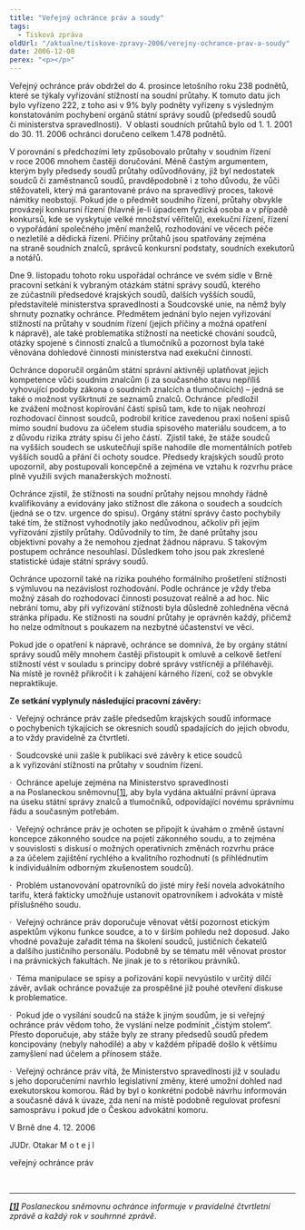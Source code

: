 ```yaml
---
title: "Veřejný ochránce práv a soudy"
tags:
  - Tisková zpráva
oldUrl: "/aktualne/tiskove-zpravy-2006/verejny-ochrance-prav-a-soudy"
date: 2006-12-08
perex: "<p></p>"
---
```


<!-- imported from the old website -->

<p>Veřejný ochránce práv obdržel do 4. prosince letošního roku 238 podnětů, které se týkaly vyřizování stížností na soudní průtahy. K tomuto datu jich bylo vyřízeno 222, z toho asi v 9% byly podněty vyřízeny s výsledným konstatováním pochybení orgánů státní správy soudů (předsedů soudů či ministerstva spravedlnosti).  V oblasti soudních průtahů bylo od 1. 1. 2001 do 30. 11. 2006 ochránci doručeno celkem 1.478 podnětů.<p></p></p><p>V porovnání s předchozími lety způsobovalo průtahy v soudním řízení v roce 2006 mnohem častěji doručování. Méně častým argumentem, kterým byly předsedy soudů průtahy odůvodňovány, již byl nedostatek soudců či zaměstnanců soudů, pravděpodobně i z toho důvodu, že vůči stěžovateli, který má garantované právo na spravedlivý proces, takové námitky neobstojí. Pokud jde o předmět soudního řízení, průtahy obvykle provázejí konkursní řízení (hlavně je-li úpadcem fyzická osoba a v případě konkursů, kde se vyskytuje velké množství věřitelů), exekuční řízení, řízení o vypořádání společného jmění manželů, rozhodování ve věcech péče o nezletilé a dědická řízení. Příčiny průtahů jsou spatřovány zejména na straně soudních znalců, správců konkursní podstaty, soudních exekutorů a notářů. <p></p></p><p>Dne 9. listopadu tohoto roku uspořádal ochránce ve svém sídle v Brně pracovní setkání k vybraným otázkám státní správy soudů, kterého ze zúčastnili předsedové krajských soudů, dalších vyšších soudů, představitelé ministerstva spravedlnosti a Soudcovské unie, na němž byly shrnuty poznatky ochránce. Předmětem jednání bylo nejen vyřizování stížností na průtahy v soudním řízení (jejich příčiny a možná opatření k nápravě), ale také problematika stížností na neetické chování soudců, otázky spojené s činností znalců a tlumočníků a pozornost byla také věnována dohledové činnosti ministerstva nad exekuční činností.<p></p></p><p>Ochránce doporučil orgánům státní správní aktivněji uplatňovat jejich kompetence vůči soudním znalcům (i za současného stavu nepříliš vyhovující podoby zákona o soudních znalcích a tlumočnících) – jedná se také o možnost vyškrtnutí ze seznamů znalců. Ochránce  předložil ke zvážení možnost kopírování částí spisů tam, kde to nijak neohrozí rozhodovací činnost soudců, podrobil kritice zavedenou praxi nošení spisů mimo soudní budovu za účelem studia spisového materiálu soudcem, a to z důvodu rizika ztráty spisu či jeho částí.  Zjistil také, že stáže soudců na vyšších soudech se uskutečňují spíše nahodile dle momentálních potřeb vyšších soudů a přání či ochoty soudce. Předsedy krajských soudů proto upozornil, aby postupovali koncepčně a zejména ve vztahu k rozvrhu práce plně využili svých manažerských možností.<p></p></p><p>Ochránce zjistil, že stížnosti na soudní průtahy nejsou mnohdy řádně kvalifikovány a evidovány jako stížnost dle zákona o soudech a soudcích (jedná se o tzv. urgence do spisu). Orgány státní správy často pochybily také tím, že stížnost vyhodnotily jako nedůvodnou, ačkoliv při jejím vyřizování zjistily průtahy. Odůvodnily to tím, že dané průtahy jsou objektivní povahy a že nemohou zjednat žádnou nápravu. S takovým postupem ochránce nesouhlasí. Důsledkem toho jsou pak zkreslené statistické údaje státní správy soudů. <p></p></p><p>Ochránce upozornil také na rizika pouhého formálního prošetření stížnosti s výmluvou na nezávislost rozhodování. Podle ochránce je vždy třeba možný zásah do rozhodovací činnosti posuzovat reálně a ad hoc. Nic nebrání tomu, aby při vyřizování stížnosti byla důsledně zohledněna věcná stránka případu. Ke stížnosti na soudní průtahy je oprávněn každý, přičemž ho nelze odmítnout s poukazem na nezbytné účastenství ve věci.<p></p></p><p>Pokud jde o opatření k nápravě, ochránce se domnívá, že by orgány státní správy soudů měly mnohem častěji přistoupit k omluvě a celkově šetření stížností vést v souladu s principy dobré správy vstřícněji a přiléhavěji. Na místě je rovněž přikročit i k zahájení kárného řízení, což se obvykle nepraktikuje.  <p></p></p><p><b>Ze setkání vyplynuly následující pracovní závěry: <p></p></b></p><p>·  Veřejný ochránce práv zašle předsedům krajských soudů informace o pochybeních týkajících se okresních soudů spadajících do jejich obvodu, a to vždy pravidelně za čtvrtletí. <p></p></p><p>·  Soudcovské unii zašle k publikaci své závěry k etice soudců a k vyřizování stížností na průtahy v soudním řízení.<p></p></p><p>·  Ochránce apeluje zejména na Ministerstvo spravedlnosti a na Poslaneckou sněmovnu<a href="typo3/#_ftn1" style="mso-footnote-id: ftn1" name="_ftnref1">[1]</a>, aby byla vydána aktuální právní úprava na úseku státní správy znalců a tlumočníků, odpovídající novému správnímu řádu a současným potřebám. <p></p></p><p>·  Veřejný ochránce práv je ochoten se připojit k úvahám o změně ústavní koncepce zákonného soudce na pojetí zákonného soudu, a to zejména v souvislosti s diskusí o možných operativních změnách rozvrhu práce a za účelem zajištění rychlého a kvalitního rozhodnutí (s přihlédnutím k individuálním odborným zkušenostem soudců).<p></p></p><p>·  Problém ustanovování opatrovníků do jisté míry řeší novela advokátního tarifu, která fakticky umožňuje ustanovit opatrovníkem i advokáta v místě příslušného soudu.<p></p></p><p>·  Veřejný ochránce práv doporučuje věnovat větší pozornost etickým aspektům výkonu funkce soudce, a to v širším pohledu než doposud. Jako vhodné považuje zařadit téma na školení soudců, justičních čekatelů a dalšího justičního personálu. Podobně by se tématu měl věnovat prostor i na právnických fakultách. Ne jinak je to s rétorikou právníků.<p></p></p><p>·  Téma manipulace se spisy a pořizování kopií nevyústilo v určitý dílčí závěr, avšak ochránce považuje za prospěšné již pouhé otevření diskuse k problematice.<p></p></p><p>·  Pokud jde o vysílání soudců na stáže k jiným soudům, je si veřejný ochránce práv vědom toho, že vyslání nelze podmínit „čistým stolem“. Přesto doporučuje, aby stáže byly ze strany předsedů soudů předem koncipovány (nebyly nahodilé) a aby v každém případě došlo k většímu zamyšlení nad účelem a přínosem stáže.<p></p></p><p>·  Veřejný ochránce práv vítá, že Ministerstvo spravedlnosti již v souladu s jeho doporučeními navrhlo legislativní změny, které umožní dohled nad exekutorskou komorou. Rád by byl o konkrétní podobě návrhu informován a současně dává k úvaze, zda není na místě podobně regulovat profesní samosprávu i pokud jde o Českou advokátní komoru.<p></p></p><p>V Brně dne 4. 12. 2006        </p><p>JUDr. Otakar M o t e j l<p></p></p><p>veřejný ochránce práv  <p></p></p><br /><hr /><p><a href="typo3/#_ftnref1" style="mso-footnote-id: ftn1" name="_ftn1"><i><b>[1]</b></i></a><i> Poslaneckou sněmovnu ochránce informuje v pravidelné čtvrtletní zprávě a každý rok v souhrnné zprávě</i>.<p></p></p>
